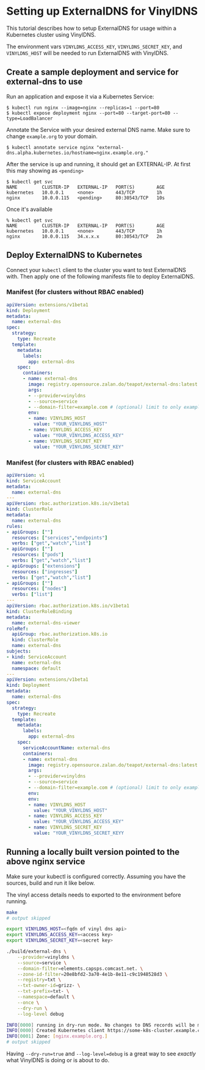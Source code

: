 # Setting up ExternalDNS for VinylDNS

This tutorial describes how to setup ExternalDNS for usage within a Kubernetes cluster using VinylDNS.

The environment vars `VINYLDNS_ACCESS_KEY`, `VINYLDNS_SECRET_KEY`, and `VINYLDNS_HOST` will be needed to run ExternalDNS with VinylDNS.

## Create a sample deployment and service for external-dns to use

Run an application and expose it via a Kubernetes Service:

```console
$ kubectl run nginx --image=nginx --replicas=1 --port=80
$ kubectl expose deployment nginx --port=80 --target-port=80 --type=LoadBalancer
```

Annotate the Service with your desired external DNS name. Make sure to change `example.org` to your domain.

```console
$ kubectl annotate service nginx "external-dns.alpha.kubernetes.io/hostname=nginx.example.org."
```

After the service is up and running, it should get an EXTERNAL-IP. At first this may showing as `<pending>`

```console
$ kubectl get svc
NAME         CLUSTER-IP   EXTERNAL-IP   PORT(S)        AGE
kubernetes   10.0.0.1     <none>        443/TCP        1h
nginx        10.0.0.115   <pending>     80:30543/TCP   10s
```

Once it's available

```console
% kubectl get svc
NAME         CLUSTER-IP   EXTERNAL-IP   PORT(S)        AGE
kubernetes   10.0.0.1     <none>        443/TCP        1h
nginx        10.0.0.115   34.x.x.x      80:30543/TCP   2m
```

## Deploy ExternalDNS to Kubernetes

Connect your `kubectl` client to the cluster you want to test ExternalDNS with.
Then apply one of the following manifests file to deploy ExternalDNS.

### Manifest (for clusters without RBAC enabled)

```yaml
apiVersion: extensions/v1beta1
kind: Deployment
metadata:
  name: external-dns
spec:
  strategy:
    type: Recreate
  template:
    metadata:
      labels:
        app: external-dns
    spec:
      containers:
      - name: external-dns
        image: registry.opensource.zalan.do/teapot/external-dns:latest
        args:
        - --provider=vinyldns
        - --source=service
        - --domain-filter=example.com # (optional) limit to only example.com domains; change to match the zone created above.
        env:
        - name: VINYLDNS_HOST
          value: "YOUR_VINYLDNS_HOST"
        - name: VINYLDNS_ACCESS_KEY
          value: "YOUR_VINYLDNS_ACCESS_KEY"
        - name: VINYLDNS_SECRET_KEY
          value: "YOUR_VINYLDNS_SECRET_KEY"
```

### Manifest (for clusters with RBAC enabled)

```yaml
apiVersion: v1
kind: ServiceAccount
metadata:
  name: external-dns
---
apiVersion: rbac.authorization.k8s.io/v1beta1
kind: ClusterRole
metadata:
  name: external-dns
rules:
- apiGroups: [""]
  resources: ["services","endpoints"]
  verbs: ["get","watch","list"]
- apiGroups: [""]
  resources: ["pods"]
  verbs: ["get","watch","list"]
- apiGroups: ["extensions"]
  resources: ["ingresses"]
  verbs: ["get","watch","list"]
- apiGroups: [""]
  resources: ["nodes"]
  verbs: ["list"]
---
apiVersion: rbac.authorization.k8s.io/v1beta1
kind: ClusterRoleBinding
metadata:
  name: external-dns-viewer
roleRef:
  apiGroup: rbac.authorization.k8s.io
  kind: ClusterRole
  name: external-dns
subjects:
- kind: ServiceAccount
  name: external-dns
  namespace: default
---
apiVersion: extensions/v1beta1
kind: Deployment
metadata:
  name: external-dns
spec:
  strategy:
    type: Recreate
  template:
    metadata:
      labels:
        app: external-dns
    spec:
      serviceAccountName: external-dns
      containers:
      - name: external-dns
        image: registry.opensource.zalan.do/teapot/external-dns:latest
        args:
        - --provider=vinyldns
        - --source=service
        - --domain-filter=example.com # (optional) limit to only example.com domains; change to match the zone created above.
        env:
        env:
        - name: VINYLDNS_HOST
          value: "YOUR_VINYLDNS_HOST"
        - name: VINYLDNS_ACCESS_KEY
          value: "YOUR_VINYLDNS_ACCESS_KEY"
        - name: VINYLDNS_SECRET_KEY
          value: "YOUR_VINYLDNS_SECRET_KEYY
```

## Running a locally built version pointed to the above nginx service
Make sure your kubectl is configured correctly. Assuming you have the sources, build and run it like below.

The vinyl access details needs to exported to the environment before running.

```bash
make
# output skipped

export VINYLDNS_HOST=<fqdn of vinyl dns api>
export VINYLDNS_ACCESS_KEY=<access key>
export VINYLDNS_SECRET_KEY=<secret key>

./build/external-dns \
    --provider=vinyldns \
    --source=service \
    --domain-filter=elements.capsps.comcast.net. \
    --zone-id-filter=20e8bfd2-3a70-4e1b-8e11-c9c1948528d3 \
    --registry=txt \
    --txt-owner-id=grizz- \
    --txt-prefix=txt- \
    --namespace=default \
    --once \
    --dry-run \
    --log-level debug

INFO[0000] running in dry-run mode. No changes to DNS records will be made.
INFO[0000] Created Kubernetes client https://some-k8s-cluster.example.com
INFO[0001] Zone: [nginx.example.org.]
# output skipped
```

Having `--dry-run=true` and `--log-level=debug` is a great way to see _exactly_ what VinylDNS is doing or is about to do.
